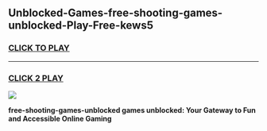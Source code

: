 
## Unblocked-Games-free-shooting-games-unblocked-Play-Free-kews5
<h3>
<a href="https://premium76.site?title=free-shooting-games-unblocked&ref=18A1">CLICK TO PLAY</a></h3>
<hr>

<h3>
<a href="https://premium76.site?title=free-shooting-games-unblocked&ref=18A1">CLICK 2 PLAY</a>
  
</h3>

<a href="https://premium76.site?title=free-shooting-games-unblocked&ref=18A1"><img src="https://clearcache.store/games.png"></a>


**free-shooting-games-unblocked games unblocked: Your Gateway to Fun and Accessible Online Gaming**
